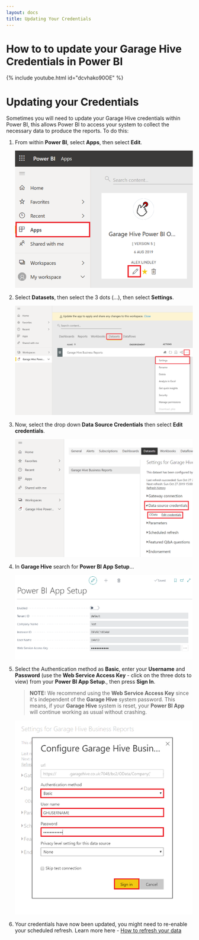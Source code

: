```yaml
---
layout: docs
title: Updating Your Credentials
---
```


# How to to update your Garage Hive Credentials in Power BI

{% include youtube.html id="dcvhako90OE" %}

# Updating your Credentials

Sometimes you will need to update your Garage Hive credentials within Power BI, this allows Power BI to access your system to collect the necessary data to produce the reports. To do this:
1. From within **Power BI**, select **Apps**, then select **Edit**. 

   ![](media/powerbi-app-edit.png)

2. Select **Datasets**, then select the 3 dots (...), then select **Settings**.

   ![](media/powerbi-app-settings.png)

3. Now, select the drop down **Data Source Credentials** then select **Edit credentials**.

   ![](media/powerbi-app-credentials.png)

4. In **Garage Hive** search for **Power BI App Setup**...

   ![](media/powerbi-tennant.png)
   
5. Select the Authentication method as **Basic**, enter your **Username** and **Password** (use the **Web Service Access Key** - click on the three dots to view) from your **Power BI App Setup**., then press **Sign In**.

   > **NOTE:** We recommend using the **Web Service Access Key** since it's independent of the **Garage Hive** system password. This means, if your **Garage Hive** system is reset, your **Power BI App** will continue working as usual without crashing.

   ![](media/powerbi-app-credential-signin.png)

6. Your credentials have now been updated, you might need to re-enable your scheduled refresh. Learn more here - [How to refresh your data](https://docs.garagehive.co.uk/docs/powerbi-refresh-data.html "How to refresh your data")







